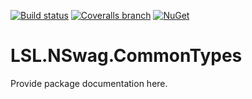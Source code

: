 [![Build status](https://img.shields.io/appveyor/ci/alunacjones/lsl-nswag-commontypes.svg)](https://ci.appveyor.com/project/alunacjones/lsl-nswag-commontypes)
[![Coveralls branch](https://img.shields.io/coverallsCoverage/github/alunacjones/LSL.NSwag.CommonTypes)](https://coveralls.io/github/alunacjones/LSL.NSwag.CommonTypes)
[![NuGet](https://img.shields.io/nuget/v/LSL.NSwag.CommonTypes.svg)](https://www.nuget.org/packages/LSL.NSwag.CommonTypes/)

# LSL.NSwag.CommonTypes

Provide package documentation here.
